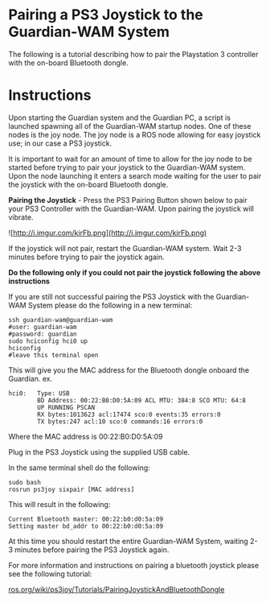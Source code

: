 # Pairing a PS3 Joystick to the Guardian-WAM System #

The following is a tutorial describing how to pair the Playstation 3 controller with the on-board Bluetooth dongle.


# Instructions #

Upon starting the Guardian system and the Guardian PC, a script is launched spawning all of the Guardian-WAM startup nodes.  One of these nodes is the joy node.  The joy node is a ROS node allowing for easy joystick use; in our case a PS3 joystick.

It is important to wait for an amount of time to allow for the joy node to be started before trying to pair your joystick to the Guardian-WAM system.  Upon the node launching it enters a search mode waiting for the user to pair the joystick with the on-board Bluetooth dongle.

**Pairing the Joystick** -
Press the PS3 Pairing Button shown below to pair your PS3 Controller with the Guardian-WAM.  Upon pairing the joystick will vibrate.

![http://i.imgur.com/kirFb.png](http://i.imgur.com/kirFb.png)

If the joystick will not pair, restart the Guardian-WAM system.  Wait 2-3 minutes before trying to pair the joystick again.

**Do the following only if you could not pair the joystick following the above instructions**

If you are still not successful pairing the PS3 Joystick with the Guardian-WAM System please do the following in a new terminal:
```
ssh guardian-wam@guardian-wam
#user: guardian-wam
#password: guardian
sudo hciconfig hci0 up
hciconfig
#leave this terminal open
```
This will give you the MAC address for the Bluetooth dongle onboard the Guardian.  ex.

```
hci0:   Type: USB
        BD Address: 00:22:B0:D0:5A:09 ACL MTU: 384:8 SCO MTU: 64:8
        UP RUNNING PSCAN
        RX bytes:1013623 acl:17474 sco:0 events:35 errors:0
        TX bytes:247 acl:10 sco:0 commands:16 errors:0
```

Where the MAC address is 00:22:B0:D0:5A:09

Plug in the PS3 Joystick using the supplied USB cable.

In the same terminal shell do the following:
```
sudo bash
rosrun ps3joy sixpair [MAC address]
```
This will result in the following:
```
Current Bluetooth master: 00:22:b0:d0:5a:09
Setting master bd_addr to 00:22:b0:d0:5a:09
```

At this time you should restart the entire Guardian-WAM System, waiting 2-3 minutes before pairing the PS3 Joystick again.

For more information and instructions on pairing a bluetooth joystick please see the following tutorial:

[ros.org/wiki/ps3joy/Tutorials/PairingJoystickAndBluetoothDongle](http://www.ros.org/wiki/ps3joy/Tutorials/PairingJoystickAndBluetoothDongle)